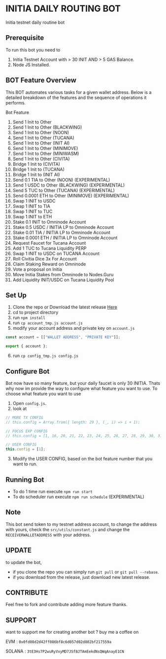 # INITIA DAILY ROUTING BOT

Initia testnet daily routine bot

## Prerequisite

To run this bot you need to

1. Initia Testnet Account with > 30 INIT AND > 5 GAS Balance.
2. Node JS Installed.

## BOT Feature Overview

This BOT automates various tasks for a given wallet address. Below is a detailed breakdown of the features and the sequence of operations it performs.

Bot Feature

1. Send 1 Init to Other
2. Send 1 Init to Other (BLACKWING)
3. Send 1 Init to Other (NOON)
4. Send 1 Init to Other (TUCANA)
5. Send 1 Init to Other (INIT AI)
6. Send 1 Init to Other (MINIMOVE)
7. Send 1 Init to Other (MINIWASM)
8. Send 1 Init to Other (CIVITA)
9. Bridge 1 Init to (CIVITA)
10. Bridge 1 Init to (TUCANA)
11. Bridge 1 Init to (INIT AI)
12. Send 0.1 TIA to Other (NOON) (EXPERIMENTAL)
13. Send 1 USDC to Other (BLACKWING) (EXPERIMENTAL)
14. Send 5 TUC to Other (TUCANA) (EXPERIMENTAL)
15. Send 0.0001 ETH to Other (MINIMOVE) (EXPERIMENTAL)
16. Swap 1 INIT to USDC
17. Swap 1 INIT to TIA
18. Swap 1 INIT to TUC
19. Swap 1 INIT to ETH
20. Stake 0.1 INIT to Omninode Account
21. Stake 0.5 USDC / INITIA LP to Omninode Account
22. Stake 0.01 TIA / INITIA LP to Omninode Account
23. Stake 0.0001 ETH / INITIA LP to Omninode Account
24. Request Faucet for Tucana Account
25. Add 1 TUC to Tucana Liquidity PERP
26. Swap 1 INIT to USDC on TUCANA Account
27. Roll Civitia Dice 3x For Account
28. Claim Staking Reward on Omninode
29. Vote a proposal on Initia
30. Move Initia Stakes from Omninode to Nodes.Guru
31. Add Liquidity INIT/USDC on Tucana Liquidity Pool

## Set Up

1. Clone the repo or Download the latest release [Here](https://github.com/Widiskel/initia-daily-bot/releases)
2. cd to project directory
3. run `npm install`
4. run `cp account_tmp.js account.js`
5. modify your account address and private key on `account.js`

```js
const account = [["WALLET ADDRESS", "PRIVATE KEY"]];

export { account };
```

6. run `cp config_tmp.js config.js`

## Configure Bot

Bot now have so many feature, but your daily faucet is only 30 INITIA. Thats why now im provide the way to configure what feature you want to use. To choose what feature you want to use

1. Open `config.js`.
2. look at

```js
// MORE TX CONFIG
// this.config = Array.from({ length: 29 }, (_, i) => i + 1);

// FOCUS EXP CONFIG
// this.config = [1, 16, 20, 21, 22, 23, 24, 25, 26, 27, 28, 29, 30, 31];

// USER CONFIG
this.config = [1];
```

3. Modify the USER CONFIG, based on the bot feature number that you want to run.

## Running Bot

- To do 1 time run execute `npm run start`
- To do scheduler run execute `npm run schedule` (EXPERIMENTAL)

## Note

This bot send token to my testnet address account, to change the address with yours, check the `src/utils/constant.js` and change the `RECEIVERWALLETADDRESS` with your address.

## UPDATE

to update the bot,

- if you clone the repo you can simply run `git pull` or `git pull --rebase`.
- if you download from the release, just download new latest release.

## CONTRIBUTE

Feel free to fork and contribute adding more feature thanks.

## SUPPORT

want to support me for creating another bot ?
buy me a coffee on

EVM : `0x0fd08d2d42ff086bf8c6d057d02d802bf217559a`

SOLANA : `3tE3Hs7P2wuRyVxyMD7JSf8JTAmEekdNsQWqAnayE1CN`
